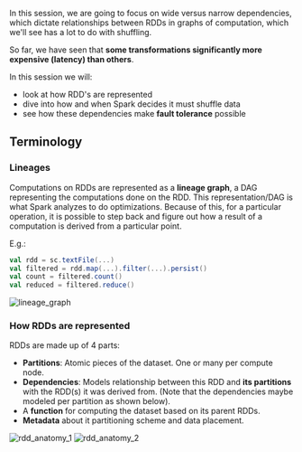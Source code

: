 In this session, we are going to focus on wide versus narrow dependencies, which dictate relationships between RDDs in graphs of computation, which we'll see has a lot to do with shuffling. 

So far, we have seen that **some transformations significantly more expensive (latency) than others**. 

In this session we will: 

* look at how RDD's are represented
* dive into how and when Spark decides it must shuffle data
* see how these dependencies make **fault tolerance** possible

## Terminology

### Lineages

Computations on RDDs are represented as a **lineage graph**, a DAG representing the computations done on the RDD. This representation/DAG is what Spark analyzes to do optimizations. Because of this, for a particular operation, it is possible to step back and figure out how a result of a computation is derived from a particular point.

E.g.: 

```scala
val rdd = sc.textFile(...)
val filtered = rdd.map(...).filter(...).persist()
val count = filtered.count()
val reduced = filtered.reduce()
```
![lineage_graph](https://github.com/rohitvg/scala-spark-4/blob/master/resources/images/lineage_graph.png)

### How RDDs are represented

RDDs are made up of 4 parts: 

* **Partitions**: Atomic pieces of the dataset. One or many per compute node.
* **Dependencies**: Models relationship between this RDD and **its partitions** with the RDD(s) it was derived from. (Note that the dependencies maybe modeled per partition as shown below). 
* A **function** for computing the dataset based on its parent RDDs.
* **Metadata** about it partitioning scheme and data placement.

![rdd_anatomy_1](https://github.com/rohitvg/scala-spark-4/blob/master/resources/images/rdd_anatomy_1.png) ![rdd_anatomy_2](https://github.com/rohitvg/scala-spark-4/blob/master/resources/images/rdd_anatomy_2.png)





